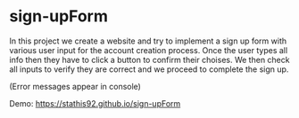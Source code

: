 # sign-upForm

In this project we create a website and try to implement a sign up form with various user input for the account creation process.
Once the user types all info then they have to click a button to confirm their choises.
We then check all inputs to verify they are correct and we proceed to complete the sign up.

(Error messages appear in console)

Demo:
https://stathis92.github.io/sign-upForm